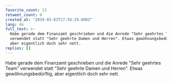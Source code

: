 ```yaml
---
favorite_count: 13
retweet_count: 0
created_at: "2019-03-03T17:58:29.000Z"
lang: de
full_text: >-
  Habe gerade dem Finanzamt geschrieben und die Anrede "Sehr geehrtes Team"
  verwendet statt "Sehr geehrte Damen und Herren". Etwas gewöhnungsbedürftig,
  aber eigentlich doch sehr nett.
replies: []
---
```


Habe gerade dem Finanzamt geschrieben und die Anrede "Sehr geehrtes Team"
verwendet statt "Sehr geehrte Damen und Herren". Etwas gewöhnungsbedürftig, aber
eigentlich doch sehr nett.
